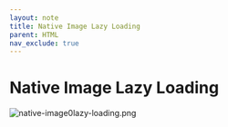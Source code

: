 ```yaml
---
layout: note
title: Native Image Lazy Loading
parent: HTML
nav_exclude: true
---
```


# Native Image Lazy Loading

![native-image0lazy-loading.png](../HTML/attachments/native-image0lazy-loading.png)
